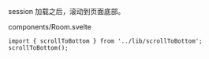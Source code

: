 session 加载之后，滚动到页面底部。

components/Room.svelte

```
import { scrollToBottom } from '../lib/scrollToBottom';
scrollToBottom();
```

